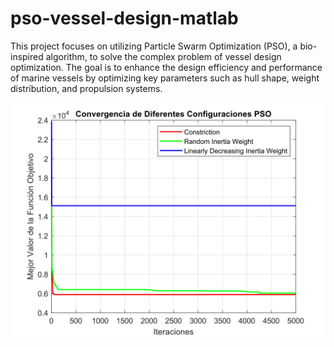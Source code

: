 # pso-vessel-design-matlab
This project focuses on utilizing Particle Swarm Optimization (PSO), a bio-inspired algorithm, to solve the complex problem of vessel design optimization. The goal is to enhance the design efficiency and performance of marine vessels by optimizing key parameters such as hull shape, weight distribution, and propulsion systems.


![Alt text](4_convergencia_tres.svg)
